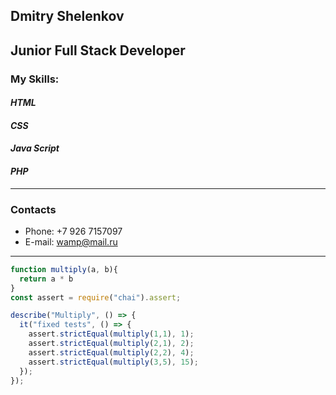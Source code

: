 
## **Dmitry Shelenkov** ##

## Junior Full Stack Developer ##

### My Skills: ### 
#### *HTML* ####
#### *CSS* ####
#### *Java Script* ####
#### *PHP* ####
--- 

### Contacts ###

* Phone: +7 926 7157097  
* E-mail: [wamp@mail.ru](mailto:wamp@mail.ru) 

---

``` JavaScript
function multiply(a, b){
  return a * b
}
const assert = require("chai").assert;

describe("Multiply", () => {
  it("fixed tests", () => {
    assert.strictEqual(multiply(1,1), 1);
    assert.strictEqual(multiply(2,1), 2);
    assert.strictEqual(multiply(2,2), 4);
    assert.strictEqual(multiply(3,5), 15);   
  });
});
```